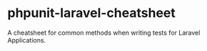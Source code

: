 # phpunit-laravel-cheatsheet
A cheatsheet for common methods when writing tests for Laravel Applications.
